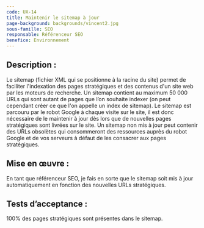 ```yaml
---
code: UX-14
title: Maintenir le sitemap à jour
page-background: backgrounds/vincent2.jpg
sous-famille: SEO
responsable: Référenceur SEO
benefice: Environnement
---
```

## Description :

Le sitemap (fichier XML qui se positionne à la racine du site) permet de faciliter l'indexation des pages stratégiques et des contenus d'un site web par les moteurs de recherche. Un sitemap contient au maximum 50 000 URLs qui sont autant de pages que l’on souhaite indexer (on peut cependant créer ce que l'on appelle un index de sitemap). Le sitemap est parcouru par le robot Google à chaque visite sur le site, il est donc nécessaire de le maintenir à jour dès lors que de nouvelles pages stratégiques sont livrées sur le site. Un sitemap non mis à jour peut contenir des URLs obsolètes qui consommeront des ressources auprès du robot Google et de vos serveurs à défaut de les consacrer aux pages stratégiques.

## Mise en œuvre :

En tant que référenceur SEO, je fais en sorte que le sitemap soit mis à jour automatiquement en fonction des nouvelles URLs stratégiques.

## Tests d’acceptance :

100% des pages stratégiques sont présentes dans le sitemap.
